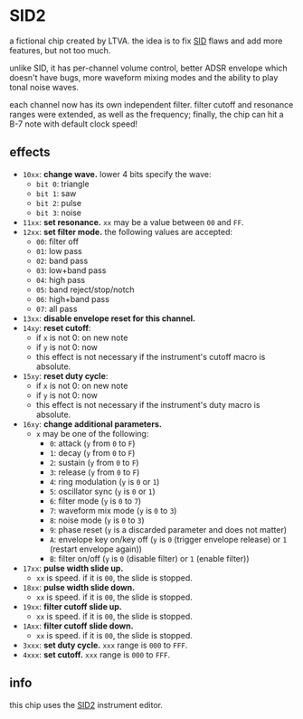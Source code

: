# SID2

a fictional chip created by LTVA. the idea is to fix [SID](c64.md) flaws and add more features, but not too much.

unlike SID, it has per-channel volume control, better ADSR envelope which doesn't have bugs, more waveform mixing modes and the ability to play tonal noise waves.

each channel now has its own independent filter. filter cutoff and resonance ranges were extended, as well as the frequency; finally, the chip can hit a B-7 note with default clock speed!

## effects

- `10xx`: **change wave.** lower 4 bits specify the wave:
  - `bit 0`: triangle
  - `bit 1`: saw
  - `bit 2`: pulse
  - `bit 3`: noise
- `11xx`: **set resonance.** `xx` may be a value between `00` and `FF`.
- `12xx`: **set filter mode.** the following values are accepted:
  - `00`: filter off
  - `01`: low pass
  - `02`: band pass
  - `03`: low+band pass
  - `04`: high pass
  - `05`: band reject/stop/notch
  - `06`: high+band pass
  - `07`: all pass
- `13xx`: **disable envelope reset for this channel.**
- `14xy`: **reset cutoff**:
  - if `x` is not 0: on new note
  - if `y` is not 0: now
  - this effect is not necessary if the instrument's cutoff macro is absolute.
- `15xy`: **reset duty cycle**:
  - if `x` is not 0: on new note
  - if `y` is not 0: now
  - this effect is not necessary if the instrument's duty macro is absolute.
- `16xy`: **change additional parameters.**
  - `x` may be one of the following:
    - `0`: attack (`y` from `0` to `F`)
    - `1`: decay (`y` from `0` to `F`)
    - `2`: sustain (`y` from `0` to `F`)
    - `3`: release (`y` from `0` to `F`)
    - `4`: ring modulation (`y` is `0` or `1`)
    - `5`: oscillator sync (`y` is `0` or `1`)
    - `6`: filter mode (`y` is `0` to `7`)
    - `7`: waveform mix mode (`y` is `0` to `3`)
    - `8`: noise mode (`y` is `0` to `3`)
    - `9`: phase reset (`y` is a discarded parameter and does not matter)
    - `A`: envelope key on/key off (`y` is `0` (trigger envelope release) or `1` (restart envelope again))
    - `B`: filter on/off (`y` is `0` (disable filter) or `1` (enable filter))
- `17xx`: **pulse width slide up.**
  - `xx` is speed. if it is `00`, the slide is stopped.
- `18xx`: **pulse width slide down.**
  - `xx` is speed. if it is `00`, the slide is stopped.
- `19xx`: **filter cutoff slide up.**
  - `xx` is speed. if it is `00`, the slide is stopped.
- `1Axx`: **filter cutoff slide down.**
  - `xx` is speed. if it is `00`, the slide is stopped.
- `3xxx`: **set duty cycle.** `xxx` range is `000` to `FFF`.
- `4xxx`: **set cutoff.** `xxx` range is `000` to `FFF`.

## info

this chip uses the [SID2](../4-instrument/sid2.md) instrument editor.
